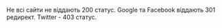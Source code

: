 Не всі сайти не віддають 200 статус.
Google та Facebook віддають 301 редирект. Twitter - 403 статус.
